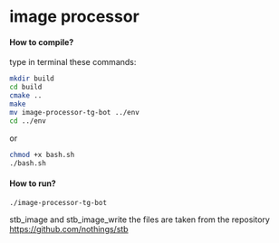 image processor
===

#### How to compile?

type in terminal these commands:

```bash
mkdir build
cd build
cmake ..
make
mv image-processor-tg-bot ../env
cd ../env
```
or 
```bash
chmod +x bash.sh
./bash.sh
```

#### How to run?
```bash
./image-processor-tg-bot
```

stb_image and stb_image_write the files are taken from the repository https://github.com/nothings/stb
